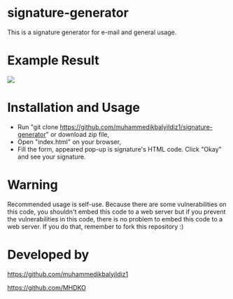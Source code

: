 # signature-generator
This is a signature generator for e-mail and general usage.

# Example Result
<img src="https://i.ibb.co/BHkMc5L/Screenshot-from-2023-11-02-17-07-11.png" border="0">


# Installation and Usage
- Run "git clone https://github.com/muhammedikbalyildiz1/signature-generator" or download zip file,
- Open "index.html" on your browser,
- Fill the form, appeared pop-up is signature's HTML code. Click "Okay" and see your signature.

# Warning
Recommended usage is self-use. Because there are some vulnerabilities on this code, you shouldn't embed this code to a web server but if you prevent the vulnerabilities in this code, there is no problem to embed this code to a web server. If you do that, remember to fork this repository :)

# Developed by
https://github.com/muhammedikbalyildiz1

https://github.com/MHDKO
